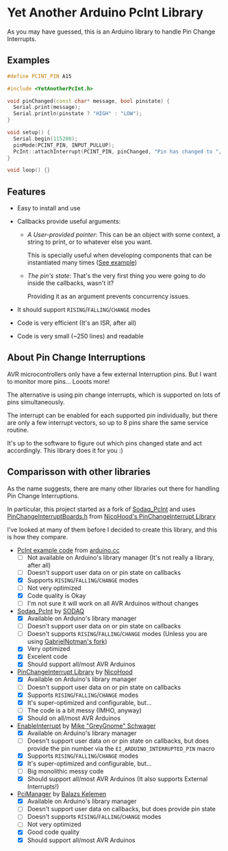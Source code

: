 Yet Another Arduino PcInt Library
=================================

As you may have guessed, this is an Arduino library to handle Pin Change Interrupts.

Examples
-------

``` c++
#define PCINT_PIN A15

#include <YetAnotherPcInt.h>

void pinChanged(const char* message, bool pinstate) {
  Serial.print(message);
  Serial.println(pinstate ? "HIGH" : "LOW");
}

void setup() {
  Serial.begin(115200);
  pinMode(PCINT_PIN, INPUT_PULLUP);
  PcInt::attachInterrupt(PCINT_PIN, pinChanged, "Pin has changed to ", CHANGE);
}

void loop() {}
```

Features
--------
- Easy to install and use
- Callbacks provide useful arguments:

  - _A User-provided pointer_: This can be an object with some context, a string to print, or to whatever else you want.

    This is specially useful when developing components that can be instantiated many times ([See example](examples/PinListenerComponent/PinListenerComponent.ino))
    
  - _The pin's state_: That's the very first thing you were going to do inside the callbacks, wasn't it?
    
    Providing it as an argument prevents concurrency issues.
    
- It should support `RISING`/`FALLING`/`CHANGE` modes

- Code is very efficient (It's an ISR, after all)

- Code is very small (~250 lines) and readable


About Pin Change Interruptions
------------------------------

AVR microcontrollers only have a few external Interruption pins.
But I want to monitor more pins... Looots more!

The alternative is using pin change interrupts, which is supported on lots of pins simultaneously.

The interrupt can be enabled for each supported pin individually, but there are only a few interrupt vectors, so up to 8 pins share the same service routine.

It's up to the software to figure out which pins changed state and act accordingly. This library does it for you :)


Comparisson with other libraries
--------------------------------

As the name suggests, there are many other libraries out there for handling Pin Change Interruptions.

In particular, this project started as a fork of [Sodaq_PcInt](https://github.com/SodaqMoja/Sodaq_PcInt) and 
uses [PinChangeInterruptBoards.h](src/PinChangeInterruptBoards.h) from [NicoHood's PinChangeInterrupt Library](https://github.com/NicoHood/PinChangeInterrupt)

I've looked at many of them before I decided to create this library, and this is how they compare.

- [PcInt example code](http://playground.arduino.cc/Main/PcInt) from [arduino.cc](http://www.arduino.cc/)
  - [ ] Not available on Arduino's library manager (It's not really a library, after all)
  - [ ] Doesn't support user data on or pin state on callbacks
  - [X] Supports `RISING`/`FALLING`/`CHANGE` modes
  - [ ] Not very optimized
  - [X] Code quality is Okay
  - [ ] I'm not sure it will work on all AVR Arduinos without changes

- [Sodaq_PcInt](https://github.com/SodaqMoja/Sodaq_PcInt) by [SODAQ](https://github.com/SodaqMoja)
  - [X] Available on Arduino's library manager
  - [ ] Doesn't support user data on or pin state on callbacks
  - [ ] Doesn't supports `RISING`/`FALLING`/`CHANGE` modes (Unless you are using [GabrielNotman's fork](https://github.com/GabrielNotman/Sodaq_PcInt))
  - [X] Very optimized
  - [X] Excelent code
  - [X] Should support all/most AVR Arduinos

- [PinChangeInterrupt Library](https://github.com/NicoHood/PinChangeInterrupt) by [NicoHood](https://github.com/NicoHood)
  - [X] Available on Arduino's library manager
  - [ ] Doesn't support user data on or pin state on callbacks
  - [X] Supports `RISING`/`FALLING`/`CHANGE` modes
  - [X] It's super-optimized and configurable, but...
  - [ ] The code is a bit messy (IMHO, anyway)
  - [X] Should on all/most AVR Arduinos

- [EnableInterrupt](https://github.com/GreyGnome/v) by [Mike "GreyGnome" Schwager](https://github.com/GreyGnome)
  - [X] Available on Arduino's library manager
  - [ ] Doesn't support user data on or pin state on callbacks, but does provide the pin number via the `EI_ARDUINO_INTERRUPTED_PIN` macro
  - [X] Supports `RISING`/`FALLING`/`CHANGE` modes
  - [X] It's super-optimized and configurable, but...
  - [ ] Big monolithic messy code
  - [X] Should support all/most AVR Arduinos (It also supports External Interrupts!)

- [PciManager](https://github.com/prampec/arduino-pcimanager) by [Balazs Kelemen](https://github.com/prampec)
  - [X] Available on Arduino's library manager
  - [ ] Doesn't support user data on callbacks, but does provide pin state
  - [ ] Doesn't supports `RISING`/`FALLING`/`CHANGE` modes
  - [ ] Not very optimized
  - [X] Good code quality
  - [X] Should support all/most AVR Arduinos
